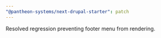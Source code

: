 ```yaml
---
"@pantheon-systems/next-drupal-starter": patch
---
```


Resolved regression preventing footer menu from rendering.
